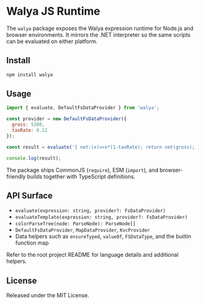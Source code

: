 # Walya JS Runtime

The `walya` package exposes the Walya expression runtime for Node.js and browser environments. It mirrors the .NET interpreter so the same scripts can be evaluated on either platform.

## Install
```bash
npm install walya
```

## Usage
```javascript
import { evaluate, DefaultFsDataProvider } from 'walya';

const provider = new DefaultFsDataProvider({
  gross: 5200,
  taxRate: 0.12
});

const result = evaluate('{ net:(x)=>x*(1-taxRate); return net(gross); }', provider);

console.log(result);
```

The package ships CommonJS (`require`), ESM (`import`), and browser-friendly builds together with TypeScript definitions.

## API Surface
- `evaluate(expression: string, provider?: FsDataProvider)`
- `evaluateTemplate(expression: string, provider?: FsDataProvider)`
- `colorParseTree(node: ParseNode): ParseNode[]`
- `DefaultFsDataProvider`, `MapDataProvider`, `KvcProvider`
- Data helpers such as `ensureTyped`, `valueOf`, `FSDataType`, and the builtin function map

Refer to the root project README for language details and additional helpers.

## License
Released under the MIT License.
